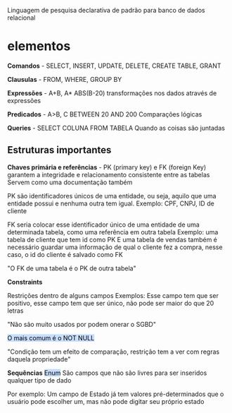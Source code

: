 Linguagem de pesquisa declarativa de padrão para banco de dados relacional

# elementos

**Comandos** -  SELECT, INSERT, UPDATE, DELETE, CREATE TABLE, GRANT

**Clausulas** - FROM, WHERE, GROUP BY

**Expressões** - A+B, A* ABS(B-20) 
transformações nos dados através de expressões

**Predicados** - A>B, C BETWEEN 20 AND 200
Comparações lógicas

**Queries** - SELECT COLUNA FROM TABELA
Quando as coisas são juntadas

## Estruturas importantes

**Chaves primária e referências** - 
PK (primary key) e FK (foreign Key) garantem a integridade e relacionamento consistente entre as tabelas
Servem como uma documentação também

PK são identificadores únicos de uma entidade, ou seja, aquilo que uma entidade possui e nenhuma outra tem igual. Exemplo: CPF, CNPJ, ID de cliente

FK seria colocar esse identificador único de uma entidade de uma determinada tabela, como uma referência em outra tabela
Exemplo:
uma tabela de cliente que tem id como PK
E uma tabela de vendas também é necessário guardar uma informação de qual o cliente fez a compra, nesse caso, o id do cliente é salvado como FK

"O FK de uma tabela é o PK de outra tabela"

**Constraints**

Restrições dentro de alguns campos
Exemplos: Esse campo tem que ser positivo, esse campo tem que ser único, não pode ser maior do que 20 letras

"Não são muito usados por podem onerar o SGBD"

<mark style="background: #ADCCFFA6;">O mais comum é o NOT NULL</mark>

"Condição tem um efeito de comparação, restrição tem a ver com regras daquela propriedade"

**Sequências**
<mark style="background: #ADCCFFA6;">Enum</mark>
São campos que não são livres para ser inseridos qualquer tipo de dado

Por exemplo: Um campo de Estado já tem valores pré-determinados que o usuário pode escolher um, mas não pode digitar seu próprio estado 